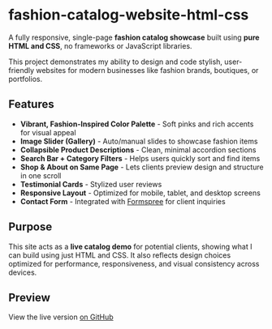 

# fashion-catalog-website-html-css

A fully responsive, single-page **fashion catalog showcase** built using **pure HTML and CSS**, no frameworks or JavaScript libraries.

This project demonstrates my ability to design and code stylish, user-friendly websites for modern businesses like fashion brands, boutiques, or portfolios.

## Features

* **Vibrant, Fashion-Inspired Color Palette** - Soft pinks and rich accents for visual appeal
* **Image Slider (Gallery)** - Auto/manual slides to showcase fashion items
* **Collapsible Product Descriptions** - Clean, minimal accordion sections
* **Search Bar + Category Filters** - Helps users quickly sort and find items
* **Shop & About on Same Page** - Lets clients preview design and structure in one scroll
* **Testimonial Cards** - Stylized user reviews
* **Responsive Layout** - Optimized for mobile, tablet, and desktop screens
* **Contact Form** - Integrated with [Formspree](https://formspree.io) for client inquiries

## Purpose

This site acts as a **live catalog demo** for potential clients, showing what I can build using just HTML and CSS. It also reflects design choices optimized for performance, responsiveness, and visual consistency across devices.

## Preview

View the live version [on GitHub](https://github.com/Jane-Emmanuel/pure-html-css-website-demo)

